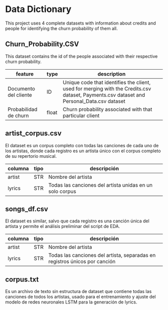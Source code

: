 # Data Dictionary

This project uses 4 complete datasets with information about credits and people for identifying the churn probability of them all.

## Churn_Probability.CSV

This dataset contains the id of the people associated with their respective churn probability. 

| feature | type | description |
| --- | --- | --- |
| Documento del cliente | ID | Unique code that identifies the client, used for merging with the Credits.csv dataset, Payments.csv dataset and Personal_Data.csv dataset |
| Probabilidad de churn | float | Churn probability associated with that particular client |

## artist_corpus.csv

El dataset es un corpus completo con todas las canciones de cada uno de los artistas, donde cada registro es un artista único con el corpus completo de su repertorio musical. 

| columna | tipo | descripción |
| --- | --- | --- |
| artist | STR | Nombre del artista |
| lyrics  | STR | Todas las canciones del artista unidas en un solo corpus |

## songs_df.csv

El dataset es similar, salvo que cada registro es una canción única del artista y permite el análisis preliminar del script de EDA. 

| columna | tipo | descripción |
| --- | --- | --- |
| artist | STR | Nombre del artista |
| lyrics  | STR | Todas las canciones del artista, separadas en registros únicos por canción |

## corpus.txt

Es un archivo de texto sin estructura de dataset que contiene todas las canciones de todos los artistas, usado para el entrenamiento y ajuste del modelo de redes neuronales LSTM para la generación de lyrics.
